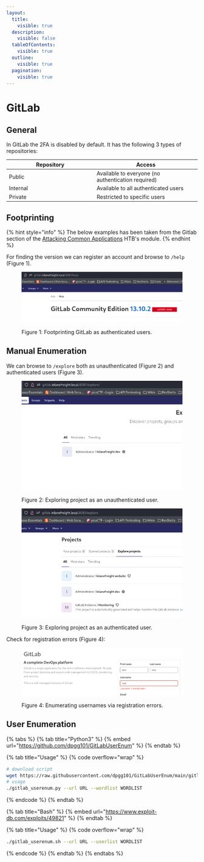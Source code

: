 ```yaml
---
layout:
  title:
    visible: true
  description:
    visible: false
  tableOfContents:
    visible: true
  outline:
    visible: true
  pagination:
    visible: true
---
```


# GitLab

## General

In GitLab the 2FA is disabled by default. It has the following 3 types of repositories:

<table><thead><tr><th width="217">Repository</th><th>Access</th></tr></thead><tbody><tr><td>Public</td><td>Available to everyone (no authentication required)</td></tr><tr><td>Internal</td><td>Available to all authenticated users</td></tr><tr><td>Private</td><td>Restricted to specific users</td></tr></tbody></table>

## Footprinting

{% hint style="info" %}
The below examples has been taken from the Gitlab section of the [Attacking Common Applications](https://academy.hackthebox.com/module/113) HTB's module.
{% endhint %}

For finding the version we can register an account and browse to `/help` (Figure 1).

<figure><img src="../../../.gitbook/assets/gitlab_help.png" alt=""><figcaption><p>Figure 1: Footprinting GitLab as authenticated users.</p></figcaption></figure>

## Manual Enumeration

We can browse to `/explore` both as unauthenticated (Figure 2) and authenticated users (Figure 3).

<div><figure><img src="../../../.gitbook/assets/gitlab_explore_unauth.png" alt=""><figcaption><p>Figure 2: Exploring project as an unauthenticated user.</p></figcaption></figure> <figure><img src="../../../.gitbook/assets/gitlab_explore_auth.png" alt=""><figcaption><p>Figure 3: Exploring project as an authenticated user.</p></figcaption></figure></div>

Check for registration errors (Figure 4):

<figure><img src="../../../.gitbook/assets/gitlab_reg_error.png" alt=""><figcaption><p>Figure 4: Enumerating usernames via registration errors.</p></figcaption></figure>



## User Enumeration

{% tabs %}
{% tab title="Python3" %}
{% embed url="https://github.com/dpgg101/GitLabUserEnum" %}
{% endtab %}

{% tab title="Usage" %}
{% code overflow="wrap" %}
```bash
# download script
wget https://raw.githubusercontent.com/dpgg101/GitLabUserEnum/main/gitlab_userenum.py
# usage
./gitlab_userenum.py --url URL --wordlist WORDLIST
```
{% endcode %}
{% endtab %}

{% tab title="Bash" %}
{% embed url="https://www.exploit-db.com/exploits/49821" %}
{% endtab %}

{% tab title="Usage" %}
{% code overflow="wrap" %}
```bash
./gitlab_userenum.sh --url URL --userlist WORDLIST
```
{% endcode %}
{% endtab %}
{% endtabs %}
